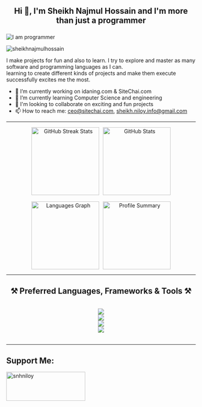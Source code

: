 <!---
Header
-->

<h2 align="center">Hi 👋, I'm Sheikh Najmul Hossain and I'm more than just a programmer</h2>
<h3 align="center"></h3>

 ![I am programmer](https://raw.githubusercontent.com/abhisheknaiidu/abhisheknaiidu/master/code.gif) 


<p align="left"> <img src="https://komarev.com/ghpvc/?username=sheikhnajmulhossain&label=Profile%20views&color=0e75b6&style=flat" alt="sheikhnajmulhossain" /> </p>

I make projects for fun and also to learn. I try to explore and master as many software and programming languages as I can. <br>
learning  to create different kinds of projects and make them execute successfully excites me the most.




- 🔭 I’m currently working on idaning.com & SiteChai.com 
- 🌱 I’m currently learning Computer Science and engineering
- 👯 I'm looking to collaborate on exciting and fun projects
- 📫 How to reach me: ceo@sitechai.com, sheikh.niloy.info@gmail.com


<!---
Social Media

<div align="left">
  <a href="https://www.facebook.com/profile.php?id=61567286697154" target="_blank" rel="noopener noreferrer">
  <a href="https://www.instagram.com/snh_niloy" target="_blank" rel="noopener noreferrer">
  <a href="mailto:sheikh.niloy.info@gmail.com" target="_blank" rel="noopener noreferrer">
  <a href="https://www.linkedin.com/in/sheikhnajmulhossain" target="_blank" rel="noopener noreferrer">


-->

<!-- GitHub Stats -->
<hr/>
<div align="center">
    <div style="display: flex; justify-content: center; gap: 10px; flex-wrap: wrap;">
        <img src="https://github-readme-streak-stats.herokuapp.com/?user=sheikhnajmulhossain&theme=dracula&hide_border=true" 
             height="180" alt="GitHub Streak Stats" />
        <img src="https://github-readme-stats.vercel.app/api?username=sheikhnajmulhossain&hide_title=false&hide_rank=false&show_icons=true&include_all_commits=true&count_private=true&disable_animations=false&theme=dracula&locale=en&hide_border=true" 
             height="180" alt="GitHub Stats" />
    </div>
    <br/>
    <div style="display: flex; justify-content: center; gap: 10px; flex-wrap: wrap;">
        <img src="https://github-readme-stats.vercel.app/api/top-langs?username=sheikhnajmulhossain&locale=en&hide_title=false&layout=compact&card_width=320&langs_count=5&theme=dracula&hide_border=true" 
             height="180" alt="Languages Graph" />
        <img src="https://github-profile-summary-cards.vercel.app/api/cards/profile-details?username=sheikhnajmulhossain&theme=dracula&hide_border=true" 
             height="180" alt="Profile Summary" />
    </div>
</div>


<!-- Languages, Frameworks & Tools -->
<hr/>

<h2 align="center">⚒️ Preferred Languages, Frameworks & Tools ⚒️</h2>

<br/>

<div align="center">
    <img src="https://skillicons.dev/icons?i=cpp,cs,python,java,bash,bootstrap,php,html,css" />
    <br/>
    <img src="https://skillicons.dev/icons?i=wordpress,bun,npm,yarn,aws,docker,mysql,vercel,sublime" />
    <br/>
    <img src="https://skillicons.dev/icons?i=powershell,dotnet,nextjs,react,nuxt,laravel,linux,nginx,ubuntu" />
    <br/>
    <img src="https://skillicons.dev/icons?i=git,unreal,unity,vscode,atom,eclipse,pr,photoshop,ai" />
</div>

<br/>
<hr/>



<h2 align="left">Support Me:</h2>
<p><a href="https://www.paypal.me/snhniloy"> <img align="left" src="https://lavendercottagecattery.co.uk/wp-content/uploads/2022/10/CITYPNG.COMDownload-PayPal-Yellow-Payment-Button-PNG-2100x770-2.png" height="77" width="210" alt="snhniloy" /></a></p><br><br><br>

